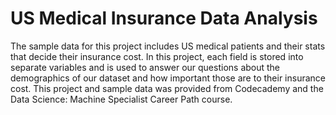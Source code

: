 # US Medical Insurance Data Analysis

The sample data for this project includes US medical patients and their stats that decide their insurance cost. In this project, each field is stored into separate variables and is used to answer our questions about the demographics of our dataset and how important those are to their insurance cost. This project and sample data was provided from Codecademy and the Data Science: Machine Specialist Career Path course.

